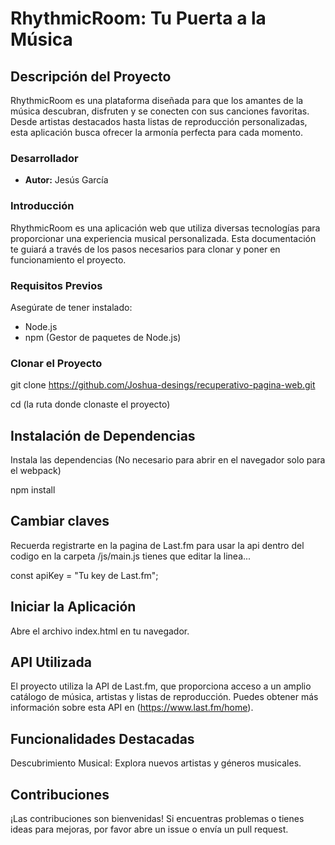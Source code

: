 # RhythmicRoom: Tu Puerta a la Música

## Descripción del Proyecto

RhythmicRoom es una plataforma diseñada para que los amantes de la música descubran, disfruten y se conecten con sus canciones favoritas. Desde artistas destacados hasta listas de reproducción personalizadas, esta aplicación busca ofrecer la armonía perfecta para cada momento.

### Desarrollador

- **Autor:** Jesús García

### Introducción

RhythmicRoom es una aplicación web que utiliza diversas tecnologías para proporcionar una experiencia musical personalizada. Esta documentación te guiará a través de los pasos necesarios para clonar y poner en funcionamiento el proyecto.

### Requisitos Previos

Asegúrate de tener instalado:

- Node.js
- npm (Gestor de paquetes de Node.js)

### Clonar el Proyecto

git clone https://github.com/Joshua-desings/recuperativo-pagina-web.git

cd (la ruta donde clonaste el proyecto)

## Instalación de Dependencias

 Instala las dependencias (No necesario para abrir en el navegador solo para el webpack)
 
npm install

## Cambiar claves

 Recuerda registrarte en la pagina de Last.fm para usar la api dentro del codigo en la carpeta /js/main.js tienes que editar la linea...

const apiKey = "Tu key de Last.fm";

## Iniciar la Aplicación
Abre el archivo index.html en tu navegador.

## API Utilizada
El proyecto utiliza la API de Last.fm, que proporciona acceso a un amplio catálogo de música, artistas y listas de reproducción. Puedes obtener más información sobre esta API en (https://www.last.fm/home).

## Funcionalidades Destacadas
Descubrimiento Musical: Explora nuevos artistas y géneros musicales.

## Contribuciones
¡Las contribuciones son bienvenidas! Si encuentras problemas o tienes ideas para mejoras, por favor abre un issue o envía un pull request.

